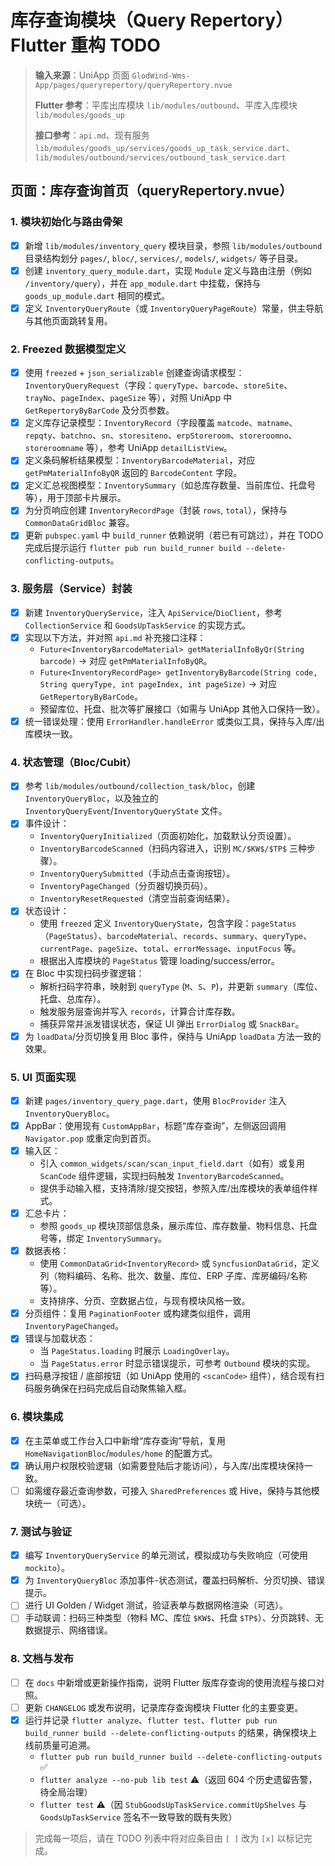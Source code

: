 # 库存查询模块（Query Repertory）Flutter 重构 TODO

> **输入来源**：UniApp 页面 `GlodWind-Wms-App/pages/queryrepertory/queryRepertory.nvue`
>
> **Flutter 参考**：平库出库模块 `lib/modules/outbound`、平库入库模块 `lib/modules/goods_up`
>
> **接口参考**：`api.md`、现有服务 `lib/modules/goods_up/services/goods_up_task_service.dart`、`lib/modules/outbound/services/outbound_task_service.dart`

## 页面：库存查询首页（queryRepertory.nvue）

### 1. 模块初始化与路由骨架
- [x] 新增 `lib/modules/inventory_query` 模块目录，参照 `lib/modules/outbound` 目录结构划分 `pages/`, `bloc/`, `services/`, `models/`, `widgets/` 等子目录。
- [x] 创建 `inventory_query_module.dart`，实现 `Module` 定义与路由注册（例如 `/inventory/query`），并在 `app_module.dart` 中挂载，保持与 `goods_up_module.dart` 相同的模式。
- [x] 定义 `InventoryQueryRoute`（或 `InventoryQueryPageRoute`）常量，供主导航与其他页面跳转复用。

### 2. Freezed 数据模型定义
- [x] 使用 `freezed` + `json_serializable` 创建查询请求模型：`InventoryQueryRequest`（字段：`queryType`、`barcode`、`storeSite`、`trayNo`、`pageIndex`、`pageSize` 等），对照 UniApp 中 `GetRepertoryByBarCode` 及分页参数。
- [x] 定义库存记录模型：`InventoryRecord`（字段覆盖 `matcode`、`matname`、`repqty`、`batchno`、`sn`、`storesiteno`、`erpStoreroom`、`storeroomno`、`storeroomname` 等），参考 UniApp `detailListView`。
- [x] 定义条码解析结果模型：`InventoryBarcodeMaterial`，对应 `getPmMaterialInfoByQR` 返回的 `BarcodeContent` 字段。
- [x] 定义汇总视图模型：`InventorySummary`（如总库存数量、当前库位、托盘号等），用于顶部卡片展示。
- [x] 为分页响应创建 `InventoryRecordPage`（封装 `rows`, `total`），保持与 `CommonDataGridBloc` 兼容。
- [x] 更新 `pubspec.yaml` 中 `build_runner` 依赖说明（若已有可跳过），并在 TODO 完成后提示运行 `flutter pub run build_runner build --delete-conflicting-outputs`。

### 3. 服务层（Service）封装
- [x] 新建 `InventoryQueryService`，注入 `ApiService`/`DioClient`，参考 `CollectionService` 和 `GoodsUpTaskService` 的实现方式。
- [x] 实现以下方法，并对照 `api.md` 补充接口注释：
  - `Future<InventoryBarcodeMaterial> getMaterialInfoByQr(String barcode)` → 对应 `getPmMaterialInfoByQR`。
  - `Future<InventoryRecordPage> getInventoryByBarcode(String code, String queryType, int pageIndex, int pageSize)` → 对应 `GetRepertoryByBarCode`。
  - 预留库位、托盘、批次等扩展接口（如需与 UniApp 其他入口保持一致）。
- [x] 统一错误处理：使用 `ErrorHandler.handleError` 或类似工具，保持与入库/出库模块一致。

### 4. 状态管理（Bloc/Cubit）
- [x] 参考 `lib/modules/outbound/collection_task/bloc`，创建 `InventoryQueryBloc`，以及独立的 `InventoryQueryEvent`/`InventoryQueryState` 文件。
- [x] 事件设计：
  - `InventoryQueryInitialized`（页面初始化，加载默认分页设置）。
  - `InventoryBarcodeScanned`（扫码内容进入，识别 `MC/$KW$/$TP$` 三种步骤）。
  - `InventoryQuerySubmitted`（手动点击查询按钮）。
  - `InventoryPageChanged`（分页器切换页码）。
  - `InventoryResetRequested`（清空当前查询结果）。
- [x] 状态设计：
  - 使用 `freezed` 定义 `InventoryQueryState`，包含字段：`pageStatus`（`PageStatus`）、`barcodeMaterial`、`records`、`summary`、`queryType`、`currentPage`、`pageSize`、`total`、`errorMessage`、`inputFocus` 等。
  - 根据出入库模块的 `PageStatus` 管理 loading/success/error。
- [x] 在 Bloc 中实现扫码步骤逻辑：
  - 解析扫码字符串，映射到 `queryType` (`M`、`S`、`P`)，并更新 `summary`（库位、托盘、总库存）。
  - 触发服务层查询并写入 `records`，计算合计库存数。
  - 捕获异常并派发错误状态，保证 UI 弹出 `ErrorDialog` 或 `SnackBar`。
- [x] 为 `loadData`/分页切换复用 Bloc 事件，保持与 UniApp `loadData` 方法一致的效果。

### 5. UI 页面实现
- [x] 新建 `pages/inventory_query_page.dart`，使用 `BlocProvider` 注入 `InventoryQueryBloc`。
- [x] AppBar：使用现有 `CustomAppBar`，标题“库存查询”，左侧返回调用 `Navigator.pop` 或重定向到首页。
- [x] 输入区：
  - 引入 `common_widgets/scan/scan_input_field.dart`（如有）或复用 `ScanCode` 组件逻辑，实现扫码触发 `InventoryBarcodeScanned`。
  - 提供手动输入框，支持清除/提交按钮，参照入库/出库模块的表单组件样式。
- [x] 汇总卡片：
  - 参照 `goods_up` 模块顶部信息条，展示库位、库存数量、物料信息、托盘号等，绑定 `InventorySummary`。
- [x] 数据表格：
  - 使用 `CommonDataGrid<InventoryRecord>` 或 `SyncfusionDataGrid`，定义列（物料编码、名称、批次、数量、库位、ERP 子库、库房编码/名称等）。
  - 支持排序、分页、空数据占位，与现有模块风格一致。
- [x] 分页组件：复用 `PaginationFooter` 或构建类似组件，调用 `InventoryPageChanged`。
- [x] 错误与加载状态：
  - 当 `PageStatus.loading` 时展示 `LoadingOverlay`。
  - 当 `PageStatus.error` 时显示错误提示，可参考 `Outbound` 模块的实现。
- [x] 扫码悬浮按钮 / 底部按钮（如 UniApp 使用的 `<scanCode>` 组件），结合现有扫码服务确保在扫码完成后自动聚焦输入框。

### 6. 模块集成
- [x] 在主菜单或工作台入口中新增“库存查询”导航，复用 `HomeNavigationBloc`/`modules/home` 的配置方式。
- [x] 确认用户权限校验逻辑（如需要登陆后才能访问），与入库/出库模块保持一致。
- [ ] 如需缓存最近查询参数，可接入 `SharedPreferences` 或 Hive，保持与其他模块统一（可选）。

### 7. 测试与验证
- [x] 编写 `InventoryQueryService` 的单元测试，模拟成功与失败响应（可使用 `mockito`）。
- [x] 为 `InventoryQueryBloc` 添加事件-状态测试，覆盖扫码解析、分页切换、错误提示。
- [ ] 进行 UI Golden / Widget 测试，验证表单与数据网格渲染（可选）。
- [ ] 手动联调：扫码三种类型（物料 MC、库位 `$KW$`、托盘 `$TP$`）、分页跳转、无数据提示、网络错误。

### 8. 文档与发布
- [ ] 在 `docs` 中新增或更新操作指南，说明 Flutter 版库存查询的使用流程与接口对照。
- [ ] 更新 `CHANGELOG` 或发布说明，记录库存查询模块 Flutter 化的主要变更。
- [x] 运行并记录 `flutter analyze`、`flutter test`、`flutter pub run build_runner build --delete-conflicting-outputs` 的结果，确保模块上线前质量可追溯。
  - `flutter pub run build_runner build --delete-conflicting-outputs` ✅
  - `flutter analyze --no-pub lib test` ⚠️（返回 604 个历史遗留告警，待全局治理）
  - `flutter test` ⚠️（因 `StubGoodsUpTaskService.commitUpShelves` 与 `GoodsUpTaskService` 签名不一致导致的既有失败）

> 完成每一项后，请在 TODO 列表中将对应条目由 `[ ]` 改为 `[x]` 以标记完成。
